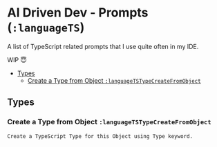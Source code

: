 # AI Driven Dev - Prompts (`:languageTS`)

A list of TypeScript related prompts that I use quite often in my IDE.

WIP 😇

- [Types](#types)
  - [Create a Type from Object `:languageTSTypeCreateFromObject`](#create-a-type-from-object-languagetstypecreatefromobject)

## Types

### Create a Type from Object `:languageTSTypeCreateFromObject`

```text
Create a TypeScript Type for this Object using Type keyword.
```
